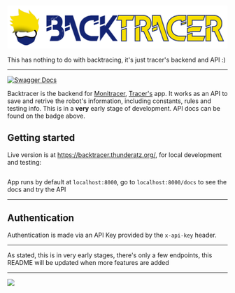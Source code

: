 ![backtracer](docs/logo.png)

This has nothing to do with backtracing, it's just tracer's backend and API :)

---

[![Swagger Docs](https://validator.swagger.io/validator/?url=https%3A%2F%2Fbacktracer.thunderatz.org%2Fdocs%2Fv1%2Fswagger.json)](https://backtracer.thunderatz.org/docs)

Backtracer is the backend for [Monitracer](https://github.com/ThundeRatz/Monitracer), [Tracer's](https://thunderatz.org/projects/robots/tracer) app.
It works as an API to save and retrive the robot's information, including constants, rules and testing info. This is in a **very** early stage of development.
API docs can be found on the badge above.

## Getting started

Live version is at https://backtracer.thunderatz.org/, for local development and testing:

```bash

```

App runs by default at `localhost:8000`, go to `localhost:8000/docs` to see the docs and try the API

---

## Authentication

Authentication is made via an API Key provided by the `x-api-key` header.

---

As stated, this is in very early stages, there's only a few endpoints,
this README will be updated when more features are added

---

<img src="https://static.thunderatz.org/teamassets/logo-simples.png" width="200px" />
